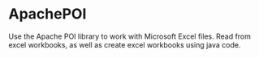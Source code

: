 # ApachePOI
Use the Apache POI library to work with Microsoft Excel files. Read from excel workbooks, as well as create excel workbooks using java code.
